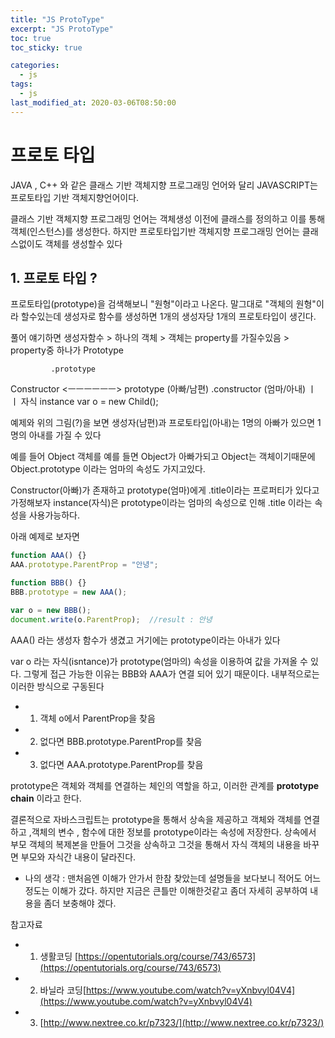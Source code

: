```yaml
---
title: "JS ProtoType"
excerpt: "JS ProtoType"
toc: true
toc_sticky: true

categories:
  - js
tags:
  - js
last_modified_at: 2020-03-06T08:50:00
---
```



# 프로토 타입

JAVA , C++ 와 같은 클래스 기반 객체지향 프로그래밍 언어와 달리 JAVASCRIPT는 프로토타입 기반 객체지향언어이다.

클래스 기반 객체지향 프로그래밍 언어는 객체생성 이전에 클래스를 정의하고 이를 통해 객체(인스턴스)를 생성한다.
하지만 프로토타입기반 객체지향 프로그래밍 언어는 클래스없이도 객체를 생성할수 있다

## 1. 프로토 타입 ?

프로토타입(prototype)을 검색해보니 "원형"이라고 나온다.
말그대로 "객체의 원형"이라 할수있는데
생성자로 함수를 생성하면 1개의 생성자당 1개의 프로토타입이 생긴다.

풀어 얘기하면
생성자함수 > 하나의 객체 > 객체는 property를 가질수있음 > property중 하나가 Prototype

             .prototype

Constructor <ㅡㅡㅡㅡㅡㅡ> prototype
(아빠/남편) .constructor (엄마/아내)
                ㅣ
                ㅣ
                자식
              instance
          var o = new Child();

예제와 위의 그림(?)을 보면 생성자(남편)과 프로토타입(아내)는 1명의 아빠가 있으면 1명의 아내를 가질 수 있다

예를 들어 Object 객체를 예를 들면
Object가 아빠가되고 Object는 객체이기때문에 Object.prototype 이라는 엄마의 속성도 가지고있다.

Constructor(아빠)가 존재하고 prototype(엄마)에게 .title이라는 프로퍼티가 있다고 가정해보자
instance(자식)은 prototype이라는 엄마의 속성으로 인해 .title 이라는 속성을 사용가능하다.

아래 예제로 보자면

```js
function AAA() {}
AAA.prototype.ParentProp = "안녕";

function BBB() {}
BBB.prototype = new AAA();

var o = new BBB();
document.write(o.ParentProp);  //result : 안녕
```

AAA() 라는 생성자 함수가 생겼고 거기에는 prototype이라는 아내가 있다

var o 라는 자식(isntance)가 prototype(엄마의) 속성을 이용하여 값을 가져올 수 있다.
그렇게 접근 가능한 이유는 BBB와 AAA가 연결 되어 있기 때문이다. 내부적으로는 이러한 방식으로 구동된다

- 1. 객체 o에서 ParentProp을 찾음
- 2. 없다면 BBB.prototype.ParentProp를 찾음
- 3. 없다면 AAA.prototype.ParentProp를 찾음

prototype은 객체와 객체를 연결하는 체인의 역할을 하고, 이러한 관계를 **prototype chain** 이라고 한다.

결론적으로 자바스크립트는 prototype을 통해서 상속을 제공하고 객체와 객체를 연결하고 ,객체의 변수 , 함수에 대한 정보를 prototype이라는 속성에 저장한다. 상속에서 부모 객체의 복제본을 만들어 그것을 상속하고 그것을 통해서 자식 객체의 내용을 바꾸면 부모와 자식간 내용이 달라진다.

- 나의 생각 : 맨처음엔 이해가 안가서 한참 찾았는데 설명들을 보다보니 적어도 어느정도는 이해가 갔다.
  하지만 지금은 큰틀만 이해한것같고 좀더 자세히 공부하여 내용을 좀더 보충해야 겠다.

참고자료

- 1. 생활코딩 [https://opentutorials.org/course/743/6573](https://opentutorials.org/course/743/6573)<br/>
- 2. 바닐라 코딩[https://www.youtube.com/watch?v=yXnbvyl04V4](https://www.youtube.com/watch?v=yXnbvyl04V4)
- 3. [http://www.nextree.co.kr/p7323/](http://www.nextree.co.kr/p7323/)
